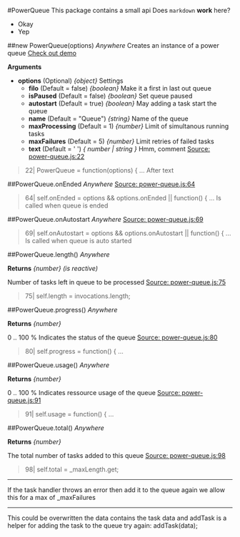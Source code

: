 #PowerQueue
This package contains a small api
Does `markdown` __work__ here?
* Okay
* Yep

##new PowerQueue(options)    *Anywhere*
Creates an instance of a power queue 
[Check out demo](http://power-queue-test.meteor.com/)

__Arguments__

* __options__  (Optional)  *{object}*
Settings
  * __filo__  (Default = false)  *{boolean}*
Make it a first in last out queue
  * __isPaused__  (Default = false)  *{boolean}*
Set queue paused
  * __autostart__  (Default = true)  *{boolean}*
May adding a task start the queue
  * __name__  (Default = "Queue")  *{string}*
Name of the queue
  * __maxProcessing__  (Default = 1)  *{number}*
Limit of simultanous running tasks
  * __maxFailures__  (Default = 5)  *{number}*
Limit retries of failed tasks
  * __text__  (Default = ' ')  *{ number | string }*
Hmm, comment
[Source: power-queue.js:22](power-queue.js#L22)
> 22| PowerQueue = function(options) { ...
After text

##PowerQueue.onEnded    *Anywhere*
[Source: power-queue.js:64](power-queue.js#L64)
> 64| self.onEnded = options && options.onEnded || function() { ...
Is called when queue is ended

##PowerQueue.onAutostart    *Anywhere*
[Source: power-queue.js:69](power-queue.js#L69)
> 69| self.onAutostart = options && options.onAutostart || function() { ...
Is called when queue is auto started

##PowerQueue.length()    *Anywhere*

__Returns__  *{number}*  *(is reactive)*

Number of tasks left in queue to be processed
[Source: power-queue.js:75](power-queue.js#L75)
> 75| self.length = invocations.length;

##PowerQueue.progress()    *Anywhere*

__Returns__  *{number}*

0 .. 100 % Indicates the status of the queue
[Source: power-queue.js:80](power-queue.js#L80)
> 80| self.progress = function() { ...

##PowerQueue.usage()    *Anywhere*

__Returns__  *{number}*

0 .. 100 % Indicates ressource usage of the queue
[Source: power-queue.js:91](power-queue.js#L91)
> 91| self.usage = function() { ...

##PowerQueue.total()    *Anywhere*

__Returns__  *{number}*

The total number of tasks added to this queue
[Source: power-queue.js:98](power-queue.js#L98)
> 98| self.total = _maxLength.get;

---
If the task handler throws an error then add it to the queue again
we allow this for a max of _maxFailures

---
This could be overwritten the data contains the task data and addTask
is a helper for adding the task to the queue
try again: addTask(data);
